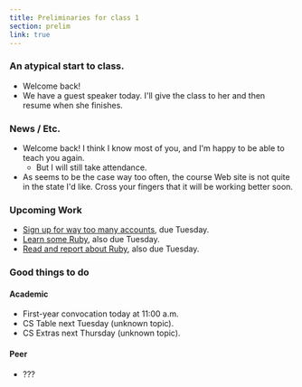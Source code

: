 ```yaml
---
title: Preliminaries for class 1
section: prelim
link: true
---
```

### An atypical start to class.

* Welcome back!
* We have a guest speaker today.  I'll give the class to her and then
  resume when she finishes.

### News / Etc.

* Welcome back!  I think I know most of you, and I'm happy to be able to
  teach you again.
    * But I will still take attendance.
* As seems to be the case way too often, the course Web site is not quite
  in the state I'd like.  Cross your fingers that it will be working 
  better soon.

### Upcoming Work

* [Sign up for way too many accounts](../assignments/accounts), due Tuesday.
* [Learn some Ruby](../assignments/getting-started-with-ruby), also due
  Tuesday.
* [Read and report about Ruby](../readings/ruby1), also due Tuesday.

### Good things to do

#### Academic

* First-year convocation today at 11:00 a.m.
* CS Table next Tuesday (unknown topic).
* CS Extras next Thursday (unknown topic).

#### Peer

* ???
